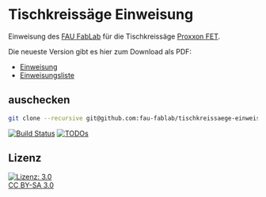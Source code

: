 Tischkreissäge Einweisung
=========================

Einweisung des [FAU FabLab](https://fablab.fau.de) für die Tischkreissäge [Proxxon FET](https://www.proxxon.com/de/micromot/27070.php).

Die neueste Version gibt es hier zum Download als PDF:
* [Einweisung](https://brain.fablab.fau.de/build/tischkreissaege-einweisung/Einweisung_Tischkreissaege.pdf)
* [Einweisungsliste](https://brain.fablab.fau.de/build/tischkreissaege-einweisung/Einweisungsliste_Tischkreissaege.pdf)

auschecken
----------

```bash
git clone --recursive git@github.com:fau-fablab/tischkreissaege-einweisung.git
```
[![Build Status](https://brain.fablab.fau.de/build/tischkreissaege-einweisung/status.svg)](https://brain.fablab.fau.de/build/tischkreissaege-einweisung/)
[![TODOs](https://brain.fablab.fau.de/build/tischkreissaege-einweisung/status-todos.svg)](https://brain.fablab.fau.de/build/tischkreissaege-einweisung/)

Lizenz
------

[![Lizenz: 3.0](https://licensebuttons.net/l/by-sa/3.0/de/88x31.png)</br>CC BY-SA 3.0](https://creativecommons.org/licenses/by-sa/3.0/)
